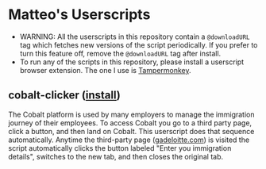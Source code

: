 # Matteo's Userscripts

 * WARNING: All the userscripts in this repository contain a `@downloadURL` tag which fetches new versions of the script periodically. If you prefer to turn this feature off, remove the `@downloadURL` tag after install.
 * To run any of the scripts in this repository, please install a userscript browser extension. The one I use is [Tampermonkey](https://chromewebstore.google.com/detail/dhdgffkkebhmkfjojejmpbldmpobfkfo). 

## cobalt-clicker ([install](https://raw.githubusercontent.com/matteosandrin/userscripts/main/cobalt-clicker.user.js))

The Cobalt platform is used by many employers to manage the immigration journey of their employees. To access Cobalt you go to a third party page, click a button, and then land on Cobalt. This userscript does that sequence automatically. Anytime the third-party page ([gadeloitte.com](gadeloitte.com)) is visited the script automatically clicks the button labeled "Enter you immigration details", switches to the new tab, and then closes the original tab.
